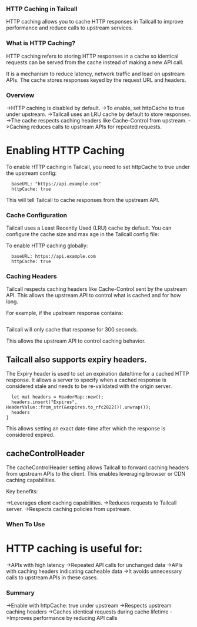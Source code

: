
### HTTP Caching in Tailcall

HTTP caching allows you to cache HTTP responses in Tailcall to improve performance and reduce calls to upstream services.

### What is HTTP Caching?
HTTP caching refers to storing HTTP responses in a cache so identical requests can be served from the cache instead of making a new API call.

It is a mechanism to reduce latency, network traffic and load on upstream APIs. The cache stores responses keyed by the request URL and headers.

### Overview
->HTTP caching is disabled by default.
->To enable, set httpCache to true under upstream.
->Tailcall uses an LRU cache by default to store responses.
->The cache respects caching headers like Cache-Control from upstream.
->Caching reduces calls to upstream APIs for repeated requests.

# Enabling HTTP Caching
To enable HTTP caching in Tailcall, you need to set httpCache to true under the upstream config:

```upstream:
  baseURL: "https://api.example.com"
  httpCache: true
```
This will tell Tailcall to cache responses from the upstream API.

### Cache Configuration
Tailcall uses a Least Recently Used (LRU) cache by default. You can configure the cache size and max age in the Tailcall config file:

To enable HTTP caching globally:

```upstream: 
  baseURL: https://api.example.com
  httpCache: true
```

### Caching Headers
Tailcall respects caching headers like Cache-Control sent by the upstream API. This allows the upstream API to control what is cached and for how long.

For example, if the upstream response contains:

```Cache-Control: max-age=300
```
Tailcall will only cache that response for 300 seconds.

This allows the upstream API to control caching behavior.

## Tailcall also supports expiry headers.
The Expiry header is used to set an expiration date/time for a cached HTTP response. It allows a server to specify when a cached response is considered stale and needs to be re-validated with the origin server.

```fn expires_header(expires: DateTime<Utc>) -> HeaderMap {
  let mut headers = HeaderMap::new();
  headers.insert("Expires", HeaderValue::from_str(&expires.to_rfc2822()).unwrap());
  headers
}
```
This allows setting an exact date-time after which the response is considered expired.

## cacheControlHeader 
The cacheControlHeader setting allows Tailcall to forward caching headers from upstream APIs to the client. This enables leveraging browser or CDN caching capabilities.

 Key benefits:

->Leverages client caching capabilities.
->Reduces requests to Tailcall server.
->Respects caching policies from upstream.

### When To Use

# HTTP caching is useful for:

->APIs with high latency
->Repeated API calls for unchanged data
->APIs with caching headers indicating cacheable data
->It avoids unnecessary calls to upstream APIs in these cases.

### Summary
->Enable with httpCache: true under upstream
->Respects upstream caching headers
->Caches identical requests during cache lifetime
->Improves performance by reducing API calls
